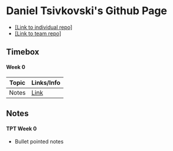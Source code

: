 # Daniel Tsivkovski's Github Page

- [[Link to individual repo]](https://github.com/dtsivkovski/dtsivkovski-cspt3)
- [[Link to team repo]](https://github.com/LindaLiu1202/just_cakes/)

## Timebox

#### Week 0

| Topic | Links/Info |
| ----- | ----- |
| Notes | [Link](https://dtsivkovski.github.io/dtsivkovski-cspt3/#tpt-week-0) |



## Notes

#### TPT Week 0
- Bullet pointed notes
